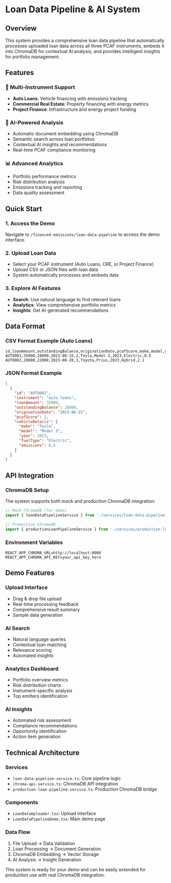 # Loan Data Pipeline & AI System

## Overview

This system provides a comprehensive loan data pipeline that automatically processes uploaded loan data across all three PCAF instruments, embeds it into ChromaDB for contextual AI analysis, and provides intelligent insights for portfolio management.

## Features

### 🚀 Multi-Instrument Support
- **Auto Loans**: Vehicle financing with emissions tracking
- **Commercial Real Estate**: Property financing with energy metrics  
- **Project Finance**: Infrastructure and energy project funding

### 🧠 AI-Powered Analysis
- Automatic document embedding using ChromaDB
- Semantic search across loan portfolios
- Contextual AI insights and recommendations
- Real-time PCAF compliance monitoring

### 📊 Advanced Analytics
- Portfolio performance metrics
- Risk distribution analysis
- Emissions tracking and reporting
- Data quality assessment

## Quick Start

### 1. Access the Demo
Navigate to `/financed-emissions/loan-data-pipeline` to access the demo interface.

### 2. Upload Loan Data
- Select your PCAF instrument (Auto Loans, CRE, or Project Finance)
- Upload CSV or JSON files with loan data
- System automatically processes and embeds data

### 3. Explore AI Features
- **Search**: Use natural language to find relevant loans
- **Analytics**: View comprehensive portfolio metrics
- **Insights**: Get AI-generated recommendations

## Data Format

### CSV Format Example (Auto Loans)
```csv
id,loanAmount,outstandingBalance,originationDate,pcafScore,make,model,year,fuelType,emissions
AUTO001,35000,28000,2023-06-15,2,Tesla,Model 3,2023,Electric,0.5
AUTO002,28000,22000,2023-08-20,3,Toyota,Prius,2023,Hybrid,2.1
```

### JSON Format Example
```json
[
  {
    "id": "AUTO001",
    "instrument": "auto_loans",
    "loanAmount": 35000,
    "outstandingBalance": 28000,
    "originationDate": "2023-06-15",
    "pcafScore": 2,
    "vehicleDetails": {
      "make": "Tesla",
      "model": "Model 3",
      "year": 2023,
      "fuelType": "Electric",
      "emissions": 0.5
    }
  }
]
```

## API Integration

### ChromaDB Setup
The system supports both mock and production ChromaDB integration:

```typescript
// Mock ChromaDB (for demo)
import { loanDataPipelineService } from './services/loan-data-pipeline-service';

// Production ChromaDB
import { productionLoanPipelineService } from './services/production-loan-pipeline-service';
```

### Environment Variables
```env
REACT_APP_CHROMA_URL=http://localhost:8000
REACT_APP_CHROMA_API_KEY=your_api_key_here
```

## Demo Features

### Upload Interface
- Drag & drop file upload
- Real-time processing feedback
- Comprehensive result summary
- Sample data generation

### AI Search
- Natural language queries
- Contextual loan matching
- Relevance scoring
- Automated insights

### Analytics Dashboard
- Portfolio overview metrics
- Risk distribution charts
- Instrument-specific analysis
- Top emitters identification

### AI Insights
- Automated risk assessment
- Compliance recommendations
- Opportunity identification
- Action item generation

## Technical Architecture

### Services
- `loan-data-pipeline-service.ts`: Core pipeline logic
- `chroma-api-service.ts`: ChromaDB API integration
- `production-loan-pipeline-service.ts`: Production ChromaDB bridge

### Components
- `LoanDataUploader.tsx`: Upload interface
- `LoanDataPipelineDemo.tsx`: Main demo page

### Data Flow
1. File Upload → Data Validation
2. Loan Processing → Document Generation
3. ChromaDB Embedding → Vector Storage
4. AI Analysis → Insight Generation

This system is ready for your demo and can be easily extended for production use with real ChromaDB integration.